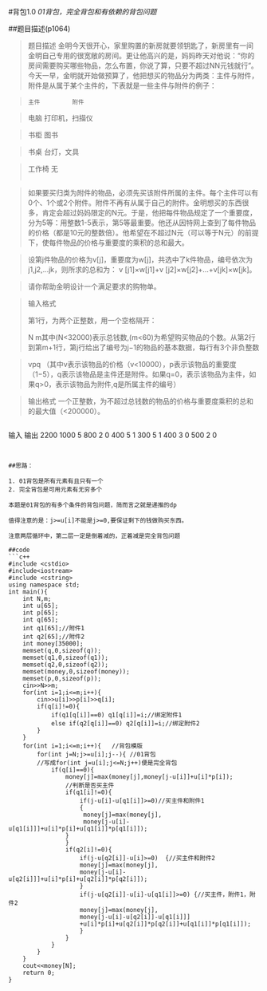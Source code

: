#背包1.0
*01背包，完全背包和有依赖的背包问题*

##题目描述(p1064)
>题目描述
金明今天很开心，家里购置的新房就要领钥匙了，新房里有一间金明自己专用的很宽敞的房间。更让他高兴的是，妈妈昨天对他说：“你的房间需要购买哪些物品，怎么布置，你说了算，只要不超过NN元钱就行”。今天一早，金明就开始做预算了，他把想买的物品分为两类：主件与附件，附件是从属于某个主件的，下表就是一些主件与附件的例子：

>```
>主件 	   	附件

>电脑 		打印机，扫描仪

>书柜 		图书

>书桌 		台灯，文具

>工作椅       无
>```

>如果要买归类为附件的物品，必须先买该附件所属的主件。每个主件可以有0个、1个或2个附件。附件不再有从属于自己的附件。金明想买的东西很多，肯定会超过妈妈限定的N元。于是，他把每件物品规定了一个重要度，分为5等：用整数1-5表示，第5等最重要。他还从因特网上查到了每件物品的价格（都是10元的整数倍）。他希望在不超过N元（可以等于N元）的前提下，使每件物品的价格与重要度的乘积的总和最大。

>设第j件物品的价格为v[j]，重要度为w[j]，共选中了k件物品，编号依次为j1,j2,...jk，则所求的总和为：
v [j1]×w[j1]+v 
[j2]×w[j2]+…+v[jk]×w[jk]。

>请你帮助金明设计一个满足要求的购物单。

>输入格式
>
>第1行，为两个正整数，用一个空格隔开：
>
>N m其中(N<32000)表示总钱数,(m<60)为希望购买物品的个数。从第2行到第m+1行，第j行给出了编号为j−1的物品的基本数据，每行有3个非负整数

>vpq （其中v表示该物品的价格（v<10000），p表示该物品的重要度（1−5），q表示该物品是主件还是附件。如果q=0，表示该物品为主件，如果q>0，表示该物品为附件,q是所属主件的编号）

>输出格式
一个正整数，为不超过总钱数的物品的价格与重要度乘积的总和的最大值（<200000）。


>```
输入              输出 2200
1000 5
800 2 0
400 5 1
300 5 1
400 3 0
500 2 0
```


##思路：

1. 01背包是所有元素有且只有一个
2. 完全背包是可用元素有无穷多个

本题是01背包的有多个条件的背包问题，简而言之就是递推的dp

值得注意的是：j>=u[i]不能是j>=0,要保证剩下的钱做购买东西。

注意两层循环中，第二层一定是倒着减的，正着减是完全背包问题

##code
```c++
#include <cstdio>
#include<iostream>
#include <cstring>
using namespace std;
int main(){
    int N,m;
    int u[65];
    int p[65];
    int q[65];
    int q1[65];//附件1
    int q2[65];//附件2
    int money[35000];
    memset(q,0,sizeof(q));
    memset(q1,0,sizeof(q1));
    memset(q2,0,sizeof(q2));
    memset(money,0,sizeof(money));
    memset(p,0,sizeof(p));
    cin>>N>>m;
    for(int i=1;i<=m;i++){
        cin>>u[i]>>p[i]>>q[i];
        if(q[i]!=0){
            if(q1[q[i]]==0) q1[q[i]]=i;//绑定附件1
            else if(q2[q[i]]==0) q2[q[i]]=i;//绑定附件2
        }
    }
    for(int i=1;i<=m;i++){   //背包模版
        for(int j=N;j>=u[i];j--){ //01背包
        //写成for(int j=u[i];j<=N;j++)便是完全背包
            if(q[i]==0){
                money[j]=max(money[j],money[j-u[i]]+u[i]*p[i]);
                //判断是否买主件
                if(q1[i]!=0){
                    if(j-u[i]-u[q1[i]]>=0)//买主件和附件1
                    {
                     money[j]=max(money[j],
                     money[j-u[i]-u[q1[i]]]+u[i]*p[i]+u[q1[i]]*p[q1[i]]);
                }
                }
                if(q2[i]!=0){
                    if(j-u[q2[i]]-u[i]>=0)  {//买主件和附件2
                    money[j]=max(money[j],
                    money[j-u[i]-u[q2[i]]]+u[i]*p[i]+u[q2[i]]*p[q2[i]]);
                    }
                    if(j-u[q2[i]]-u[i]-u[q1[i]]>=0) {//买主件，附件1，附件2 
                    money[j]=max(money[j],
                    money[j-u[i]-u[q2[i]]-u[q1[i]]]
                    +u[i]*p[i]+u[q2[i]]*p[q2[i]]+u[q1[i]]*p[q1[i]]);
                    }
                }
            }
        }
    }
    cout<<money[N];
    return 0;
}

```
